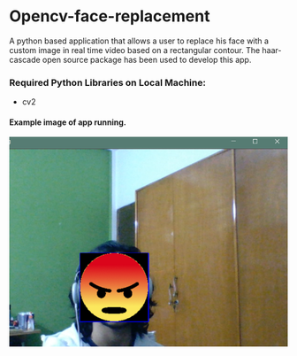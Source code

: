# Opencv-face-replacement
A python based application that allows a user to replace his face with a custom image in real time video based on a rectangular contour.
The haar-cascade open source package has been used to develop this app.
### Required Python Libraries on Local Machine:
* cv2

#### Example image of app running.
![](assets/1.png)
